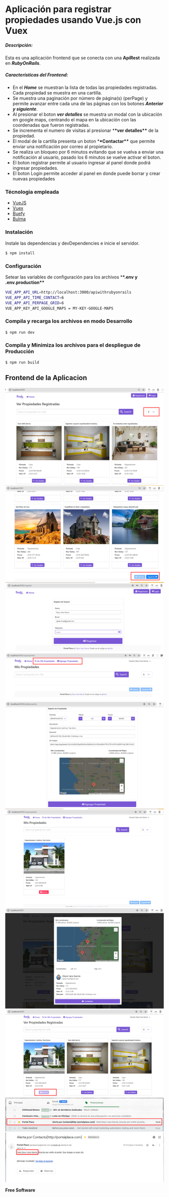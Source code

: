 # Aplicación para registrar propiedades usando Vue.js con Vuex

##### Descripción:

Esta es una aplicación frontend que se conecta con una **ApiRest** realizada en **_RubyOnRails_**.

##### Caracteristicas del Frontend:

- En el **_Home_** se muestran la lista de todas las propiedades registradas. Cada propiedad se muestra en una cartilla.
- Se muestra una paginación por número de página(s) (perPage) y permite avanzar entre cada una de las páginas con los botones **_Anterior y siguiente_**.
- Al presionar el boton **_ver detalles_** se muestra un modal con la ubicación en google maps, centrando el mapa en la ubicación con las coordenadas que fueron registradas.
- Se incrementa el numero de visitas al presionar \***\*ver detalles\*\*** de la propiedad.
- El modal de la cartilla presenta un boton \***\*Contactar\*\*** que permite enviar una notificación por correo al propietario.
- Se realiza un bloqueo por 6 minutos evitando que se vuelva a enviar una notificación al usuario, pasado los 6 minutos se vuelve activar el boton.
- El boton registrar permite al usuario ingresar al panel donde podrá ingresar propiedades.
- El boton Login permite acceder al panel en donde puede borrar y crear nuevas propiedades

### Técnologia empleada

- [VueJS]
- [Vuex]
- [Buefy]
- [Bulma]

### Instalación

Instale las dependencias y devDependencies e inicie el servidor.

```sh
$ npm install
```

### Configuración

Setear las variables de configuración para los archivos \***\*.env y .env.production\*\***

```sh
VUE_APP_API_URL=http://localhost:3000/apiwithrubyonrails
VUE_APP_API_TIME_CONTACT=6
VUE_APP_API_PERPAGE_GRID=6
VUE_APP_KEY_API_GOOGLE_MAPS = MY-KEY-GOOGLE-MAPS
```

### Compila y recarga los archivos en modo Desarrollo

```
$ npm run dev
```

### Compila y Minimiza los archivos para el despliegue de Producción

```
$ npm run build
```

## Frontend de la Aplicacion

![Home-Search-Perpage](src/assets/imgapp/Screenshot_1.png)
![Home-Paginación](src/assets/imgapp/Screenshot_2.png)
![Registro-Usuario](src/assets/imgapp/Screenshot_3.png)
![Rutas-Protegidas](src/assets/imgapp/Screenshot_4.png)
![Registro-Propiedades](src/assets/imgapp/Screenshot_5.png)
![Ver-mis-Propiedades](src/assets/imgapp/Screenshot_6.png)
![Detalles de la Propiedad](src/assets/imgapp/Screenshot_7.png)
![Bloqueo de Boton](src/assets/imgapp/Screenshot_8.png)
![Envio de Correo-1](src/assets/imgapp/Screenshot_9.png)
![Envio de Correo-2](src/assets/imgapp/Screenshot_10.png)

**Free Software**

[//]: #
[vuejs]: https://vuejs.org/
[vuex]: https://vuex.vuejs.org/
[buefy]: https://buefy.org/
[bulma]: https://bulma.io/documentation/
